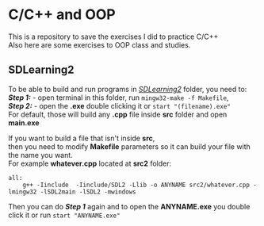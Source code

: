 # C/C++ and OOP

This is a repository to save the exercises I did to practice C/C++  
Also here are some exercises to OOP class and studies.

## SDLearning2

To be able to build and run programs in [_SDLearning2_](https://github.com/BlimblimCFT/CPP-Learning/tree/master/SDLearning2) folder, you need to:  
**_Step 1:_** - open terminal in this folder, run `mingw32-make -f Makefile`,  
**_Step 2:_** - open the **.exe** double clicking it or `start "(filename).exe"`  
For default, those will build any **.cpp** file inside **src** folder and open **main.exe**  


If you want to build a file that isn't inside **src**,  
then you need to modify **Makefile** parameters so it can build your file with the name you want.  
For example **whatever.cpp** located at **src2** folder:  
```
all: 
	g++ -Iinclude  -Iinclude/SDL2 -Llib -o ANYNAME src2/whatever.cpp -lmingw32 -lSDL2main -lSDL2 -mwindows
```
Then you can do **_Step 1_** again and to open the **ANYNAME.exe** you double click it or run `start "ANYNAME.exe"`

